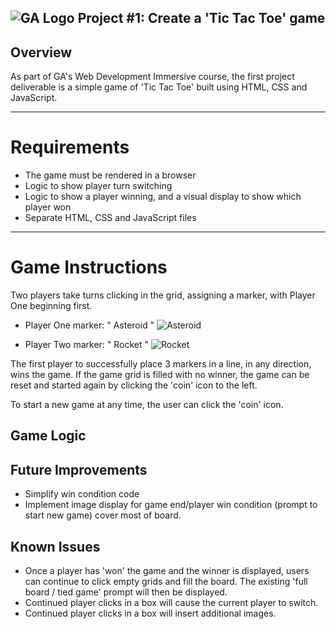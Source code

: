 ## ![GA Logo](https://ga-dash.s3.amazonaws.com/production/assets/logo-9f88ae6c9c3871690e33280fcf557f33.png) Project #1: Create a 'Tic Tac Toe' game

## Overview

As part of GA's Web Development Immersive course, the first project deliverable is a simple game of 'Tic Tac Toe' built using HTML, CSS and JavaScript.

---

# Requirements

* The game must be rendered in a browser
* Logic to show player turn switching
* Logic to show a player winning, and a visual display to show which player won
* Separate HTML, CSS and JavaScript files

---

# Game Instructions

Two players take turns clicking in the grid, assigning a marker, with Player One beginning first.

* Player One marker: " Asteroid " 
![Asteroid](http://rs1104.pbsrc.com/albums/h329/zorq1/Spinning-asteroid-4.gif~c200)

* Player Two marker: " Rocket " 
![Rocket](http://i1178.photobucket.com/albums/x380/fajarnurazizi/rocket.gif)

The first player to successfully place 3 markers in a line, in any direction, wins the game. 
If the game grid is filled with no winner, the game can be reset and started again by clicking the 'coin' icon to the left.

To start a new game at any time, the user can click the 'coin' icon.

## Game Logic

 


## Future Improvements

* Simplify win condition code
* Implement image display for game end/player win condition (prompt to start new game) cover most of board.

## Known Issues

* Once a player has 'won' the game and the winner is displayed, users can continue to click empty grids and fill the board. The existing 'full board / tied game' prompt will then be displayed.
* Continued player clicks in a box will cause the current player to switch.
* Continued player clicks in a box will insert additional images.

